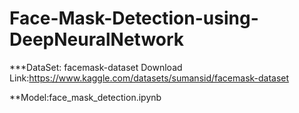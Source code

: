 # Face-Mask-Detection-using-DeepNeuralNetwork

***DataSet: facemask-dataset
Download Link:https://www.kaggle.com/datasets/sumansid/facemask-dataset
			
**Model:face_mask_detection.ipynb

